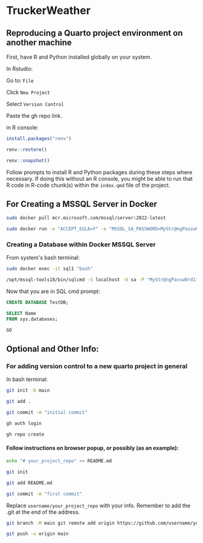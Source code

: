 # TruckerWeather

## Reproducing a Quarto project environment on another machine

First, have R and Python installed globally on your system.

In Rstudio:

Go to: `File`

Click `New Project`

Select `Version Control`

Paste the gh repo link.

in R console:

``` r
install.packages("renv")
```

``` r
renv::restore()
```

``` r
renv::snapshot()
```

Follow prompts to install R and Python packages during these steps where necessary. If doing this without an R console, you might be able to run that R code in R-code chunk(s) within the `index.qmd` file of the project.

## For Creating a MSSQL Server in Docker

``` bash
sudo docker pull mcr.microsoft.com/mssql/server:2022-latest
```

``` bash
sudo docker run -e "ACCEPT_EULA=Y" -e "MSSQL_SA_PASSWORD=MyStr@ngPassw0rd11" -p 1433:1433 --name sql1 --hostname sql1 -d mcr.microsoft.com/mssql/server:2022-latest
```

### Creating a Database within Docker MSSQL Server

From system's bash terminal:

``` bash
sudo docker exec -it sql1 "bash"
```

``` bash
/opt/mssql-tools18/bin/sqlcmd -S localhost -U sa -P "MyStr@ngPassw0rd11" -C
```

Now that you are in SQL cmd prompt:

``` sql
CREATE DATABASE TestDB;
```

``` sql
SELECT Name
FROM sys.databases;
```

``` sql
GO
```

## Optional and Other Info:

### For adding version control to a new quarto project in general

In bash terminal:

``` bash
git init -b main 
```

``` bash
git add . 
```

``` bash
git commit -m "initial commit" 
```

``` bash
gh auth login 
```

``` bash
gh repo create
```

#### **Follow instructions on browser popup, or possibly (as an example):**

``` bash
echo "# your_project_repo" >> README.md 
```

``` bash
git init 
```

``` bash
git add README.md 
```

``` bash
git commit -m "first commit" 
```

Replace `username/your_project_repo` with your info. Remember to add the .git at the end of the address.

``` bash
git branch -M main git remote add origin https://github.com/username/your_project_ repo.git 
```

``` bash
git push -u origin main
```
